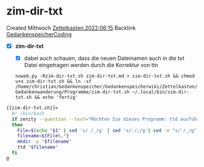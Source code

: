 # zim-dir-txt
Created Mittwoch [Zettelkasten:2022:06:15]()
Backlink [GedankenspeicherCoding](../GedankenspeicherCoding.md)

- [X] **zim-dir-txt**
	- [X] dabei auch schauen, dass die neuen Dateinamen auch in die txt Datei eingetragen werden durch die Korrektur von ttn


  ``noweb.py -Rzim-dir-txt.sh zim-dir-txt.md > zim-dir-txt.sh && chmod u+x zim-dir-txt.sh && ln -sf /home/christian/Gedankenspeicher/Gedankenspeicherwiki/Zettelkasten/Gedankenwanderung/Programme/zim-dir-txt.sh ~/.local/bin/zim-dir-txt.sh && echo 'fertig'``


```bash
{{zim-dir-txt.sh}}=
  #! /bin/bash
  if zenity --question --text="Möchten Sie dieses Programm: ttd ausführen?"
  then 
    File=$(echo "$1" | sed 's/ /_/g' | sed 's/:/;/g'| sed -e "s/'/_/g" | sed 's/\"//g')
    filename=${File%.*}
    mkdir -p "$filename"
    ttd "$filename"
  fi
@
```

